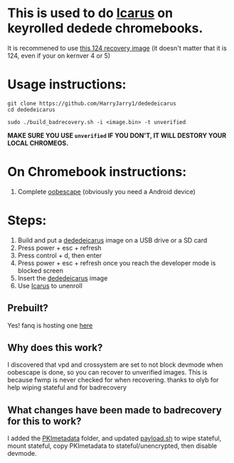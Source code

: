 # This is used to do [Icarus](https://github.com/HarryJarry1/Icarus-Lite) on keyrolled dedede chromebooks.
It is recommened to use [this 124 recovery image](https://dl.google.com/dl/edgedl/chromeos/recovery/chromeos_15823.40.0_dedede_recovery_stable-channel_mp-v48.bin.zip) (it doesn't matter that it is 124, even if your on kernver 4 or 5)
# Usage instructions:
```
git clone https://github.com/HarryJarry1/dededeicarus
cd dededeicarus
```
```
sudo ./build_badrecovery.sh -i <image.bin> -t unverified
```
**MAKE SURE YOU USE ``unverified`` IF YOU DON'T, IT WILL DESTORY YOUR LOCAL CHROMEOS.**
# On Chromebook instructions:
1. Complete [oobescape](https://github.com/HarryJarry1/dededeicarus/blob/main/oobescape.md) (obviously you need a Android device)
# Steps:
1. Build and put a [dededeicarus](https://github.com/HarryJarry1/dededeicarus) image on a USB drive or a SD card
2. Press power + esc + refresh
3. Press control + d, then enter
4. Press power + esc + refresh once you reach the developer mode is blocked screen
5. Insert the [dededeicarus](https://github.com/HarryJarry1/dededeicarus) image
6. Use [Icarus](https://github.com/HarryJarry1/Icarus-Lite) to unenroll

## Prebuilt?
Yes! fanq is hosting one [here](https://ddl.fanqyxl.net/api/v1/download?path=%2FChromeOS%2FPrebuilts%2FIcarus%2FIcarus-Dedede%2Fdedede-icarus.bin)
## Why does this work?
I discovered that vpd and crossystem are set to not block devmode when oobescape is done, so you can recover to unverified images.  This is because fwmp is never checked for when recovering.
thanks to olyb for help wiping stateful and for badrecovery
## What changes have been made to badrecovery for this to work?
I added the [PKImetadata](https://github.com/HarryJarry1/dededeicarus/tree/main/unverified/PKIMetadata) folder, and updated [payload.sh](https://github.com/HarryJarry1/dededeicarus/blob/main/unverified/payload.sh) to wipe stateful, mount stateful, copy PKImetadata to stateful/unencrypted, then disable devmode.
